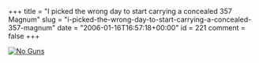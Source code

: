+++
title = "I picked the wrong day to start carrying a concealed 357 Magnum"
slug = "i-picked-the-wrong-day-to-start-carrying-a-concealed-357-magnum"
date = "2006-01-16T16:57:18+00:00"
id = 221
comment = false
+++

[![No Guns](/images/flickr/2024_download/87408528_3fd2748626_c.jpg)](http://www.flickr.com/photos/bandon1/87408528/ "Photo Sharing")
